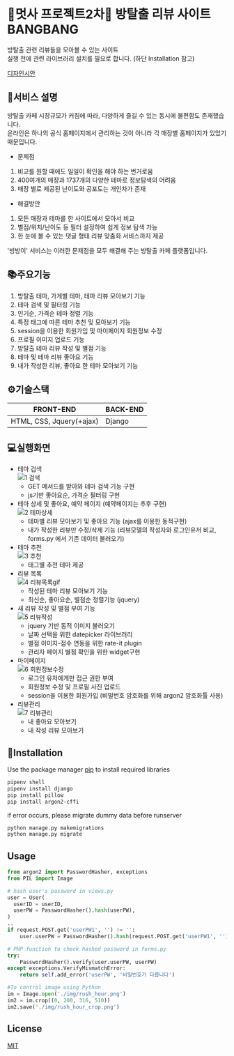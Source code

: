 # 🦁멋사 프로젝트2차🦁 방탈출 리뷰 사이트 BANGBANG
방탈출 관련 리뷰들을 모아볼 수 있는 사이트 <br>
실행 전에 관련 라이브러리 설치를 필요로 합니다. (하단 Installation 참고)

[디자인시안](https://xd.adobe.com/view/e0e54edb-2c9c-41ce-8a15-2a08127117c6-b5b6/screen/284d5790-8455-4732-8176-7b9fa7c5a715/)

## 📖서비스 설명
방탈출 카페 시장규모가 커짐에 따라, 다양하게 즐길 수 있는 동시에 불편함도 존재했습니다. <br>
온라인은 하나의 공식 홈페이지에서 관리하는 것이 아니라 각 매장별 홈페이지가 있었기 때문입니다.

- 문제점 
1. 비교를 원할 때에도 일일이 확인을 해야 하는 번거로움 
2. 400여개의 매장과 1737개의 다양한 테마로 정보탐색의 어려움 
3. 매장 별로 제공된 난이도와 공포도는 개인차가 존재 
- 해결방안
1. 모든 매장과 테마를 한 사이트에서 모아서 비교
2. 별점/위치/난이도 등 필터 설정하여 쉽게 정보 탐색 가능 
3. 한 눈에 볼 수 있는 댓글 형태 리뷰 맞춤화 서비스까지 제공 

'빙방이' 서비스는 이러한 문제점을 모두 해결해 주는 방탈출 카페 플랫폼입니다.

## 📚주요기능
1. 방탈출 테마, 가게별 테마, 테마 리뷰 모아보기 기능
3. 테마 검색 및 필터링 기능
4. 인기순, 가격순 테마 정렬 기능
5. 특정 태그에 따른 테마 추천 및 모아보기 기능
6. session을 이용한 회원가입 및 마이페이지 회원정보 수정
7. 프로필 이미지 업로드 기능
8. 방탈출 테마 리뷰 작성 및 별점 기능
9. 테마 및 테마 리뷰 좋아요 기능
10. 내가 작성한 리뷰, 좋아요 한 테마 모아보기 기능

## ⚙️기술스택

| FRONT-END          | BACK-END               |
| ----------------- |:----------------------- |
| HTML, CSS, Jquery(+ajax)       | Django   |
## 💻실행화면
+ 테마 검색<br>
![1 검색](https://user-images.githubusercontent.com/66814071/146974086-9230b25b-4df4-463e-bd6a-7126168f7cb5.gif)
  + GET 메서드를 받아와 테마 검색 기능 구현
  + js기반 좋아요순, 가격순 필터링 구현
+ 테마 상세 및 좋아요, 예약 페이지 (예약페이지는 추후 구현)<br>
![2 테마상세](https://user-images.githubusercontent.com/66814071/146974158-79ff55ae-cad1-4b8b-afb8-98762206790e.gif)
  + 테마별 리뷰 모아보기 및 좋아요 기능 (ajax를 이용한 동적구현)
  + 내가 작성한 리뷰만 수정/삭제 기능 (리뷰모델의 작성자와 로그인유저 비교, forms.py 에서 기존 데이터 불러오기)
+ 테마 추천<br>
![3 추천](https://user-images.githubusercontent.com/66814071/146974192-d50acf0c-d550-4474-986a-72245ecfe765.gif)
  + 태그별 추천 테마 제공 
+ 리뷰 목록<br>
![4 리뷰목록gif](https://user-images.githubusercontent.com/66814071/146974215-26b62223-24fe-483e-b26b-01c64a883730.gif)
  + 작성된 테마 리뷰 모아보기 기능
  + 최신순, 좋아요순, 별점순 정렬기능 (jquery) 
+ 새 리뷰 작성 및 별점 부여 기능<br>
![5 리뷰작성](https://user-images.githubusercontent.com/66814071/146974260-3fe855ae-6084-4015-a1af-6794754653e4.gif)
  + jquery 기반 동적 이미지 불러오기
  + 날짜 선택을 위한 datepicker 라이브러리
  + 별점 이미지-점수 연동을 위한 rate-it plugin
  + 관리자 페이지 별점 확인을 위한 widget구현
+ 마이페이지<br>
![6 회원정보수정](https://user-images.githubusercontent.com/66814071/146974405-8807335c-50cf-4213-ab2b-89236c71a5f6.gif)
  + 로그인 유저에게만 접근 권한 부여
  + 회원정보 수정 및 프로필 사진 업로드
  + session을 이용한 회원가입 (비밀번호 암호화를 위해 argon2 암호화툴 사용)
+ 리뷰관리<br>
![7 리뷰관리](https://user-images.githubusercontent.com/66814071/146974464-d6c71714-f905-4e10-8b95-3e4d91163d14.gif)
  + 내 좋아요 모아보기
  + 내 작성 리뷰 모아보기

## 🧰Installation

Use the package manager [pip](https://pip.pypa.io/en/stable/) to install required libraries

```bash
pipenv shell
pipenv install django
pip install pillow
pip install argon2-cffi
```

if error occurs, please migrate dummy data before runserver
```bash
python manage.py makemigrations
python manage.py migrate
```

## Usage

```python
from argon2 import PasswordHasher, exceptions
from PIL import Image

# hash user's password in views.py
user = User(
  userID = userID,
  userPW = PasswordHasher().hash(userPW),
)
..
if request.POST.get('userPW1', '') != '':
    user.userPW = PasswordHasher().hash(request.POST.get('userPW1', ''))

# PHP function to check hashed password in forms.py
try:
    PasswordHasher().verify(user.userPW, userPW)
except exceptions.VerifyMismatchError:
    return self.add_error('userPW', '비밀번호가 다릅니다')

#To control image using Python
im = Image.open('./img/rush_hour.png')
im2 = im.crop((0, 200, 316, 510))
im2.save('./img/rush_hour_crop.png')

```

## License
[MIT](https://choosealicense.com/licenses/mit/)
